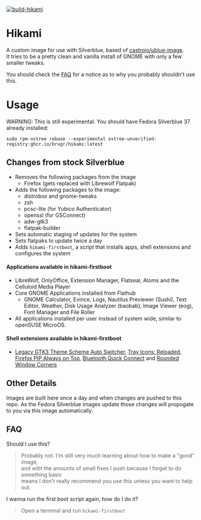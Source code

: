 [![build-hikami](https://github.com/brugr/hikami/actions/workflows/build.yml/badge.svg)](https://github.com/brugr/hikami/actions/workflows/build.yml)

# Hikami

A custom image for use with Silverblue, based of [castrojo/ublue-image](https://github.com/castrojo/ublue-image).  
It tries to be a pretty clean and vanilla install of GNOME with only a few smaller tweaks.

You should check the [FAQ](#faq) for a notice as to why you probably shouldn't use this.

# Usage

WARNING: This is still experimental. You should have Fedora Silverblue 37 already installed:

    sudo rpm-ostree rebase --experimental ostree-unverified-registry:ghcr.io/brugr/hikami:latest

## Changes from stock Silverblue

- Removes the following packages from the image
  - Firefox (gets replaced with Librewolf Flatpak)
- Adds the following packages to the image:
  - distrobox and gnome-tweaks
  - zsh
  - pcsc-lite (for Yubico Authenticator)
  - openssl (for GSConnect)
  - adw-gtk3
  - flatpak-builder
- Sets automatic staging of updates for the system
- Sets flatpaks to update twice a day
- Adds `hikami-firstboot`, a script that installs apps, shell extensions and configures the system

#### Applications available in hikami-firstboot

- LibreWolf, OnlyOffice, Extension Manager, Flatseal, Atoms and the Celluloid Media Player
- Core GNOME Applications installed from Flathub
  - GNOME Calculator, Evince, Logs, Nautilus Previewer (Sushi), Text Editor, Weather, Disk Usage Analyzer (baobab), Image Viewer (eog), Font Manager and File Roller
- All applications installed per user instead of system wide, similar to openSUSE MicroOS.

#### Shell extensions available in hikami-firstboot

- [Legacy GTK3 Theme Scheme Auto Switcher](https://extensions.gnome.org/extension/4998/legacy-gtk3-theme-scheme-auto-switcher/), [Tray Icons: Reloaded](https://extensions.gnome.org/extension/2890/tray-icons-reloaded/), [Firefox PIP Always on Top](https://extensions.gnome.org/extension/5306/firefox-pip-always-on-top/), [Bluetooth Quick Connect](https://extensions.gnome.org/extension/1401/bluetooth-quick-connect/) and [Rounded Window Corners](https://extensions.gnome.org/extension/5237/rounded-window-corners/)

## Other Details

Images are built here once a day and when changes are pushed to this repo.
As the Fedora Silverblue images update those changes will propogate to you via this image automatically.

## FAQ

Should I use this?
> Probably not. I'm still very much learning about how to make a "good" image,  
> and with the amounts of small fixes I push because I forget to do something basic  
> means I don't really recommend you use this unless you want to help out.

I wanna run the first boot script again, how do I do it?
> Open a terminal and run `hikami-firstboot`
